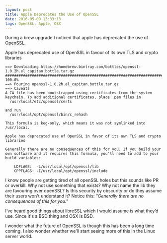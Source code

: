 ```yaml
---
layout: post
title: Apple Deprecates the Use of OpenSSL
date: 2016-05-09 13:33:13
tags: OpenSSL, Apple, OSX
---
```


During a brew upgrade I noticed that apple has deprecated the use of OpenSSL.

Apple has deprecated use of OpenSSL in favour of its own TLS and crypto libraries

```
==> Downloading https://homebrew.bintray.com/bottles/openssl-1.0.2h.el_capitan.bottle.tar.gz
######################################################################## 100.0%
==> Pouring openssl-1.0.2h.el_capitan.bottle.tar.gz
==> Caveats
A CA file has been bootstrapped using certificates from the system
keychain. To add additional certificates, place .pem files in
  /usr/local/etc/openssl/certs

and run
  /usr/local/opt/openssl/bin/c_rehash

This formula is keg-only, which means it was not symlinked into /usr/local.

Apple has deprecated use of OpenSSL in favor of its own TLS and crypto libraries

Generally there are no consequences of this for you. If you build your
own software and it requires this formula, you'll need to add to your
build variables:

    LDFLAGS:  -L/usr/local/opt/openssl/lib
    CPPFLAGS: -I/usr/local/opt/openssl/include
```


I know people are getting tired of all openSSL holes but this sounds like PR or overkill.
Why not use something that exists? Why not name the lib they are favouring over openSSL?
Is this security by obscurity or do they assume their users won't understand it?
Notice this: *"Generally there are no consequences of this for you."*

I’ve heard good things about libreSSL which I would assume is what they’d use.
Since it's a BSD thing and OSX is BSD.

I wonder what the future of OpenSSL is though this has been a long time coming.
I also wonder whether we'll start seeing more of this in the Linux server world.
